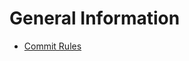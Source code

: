 # General Information

- [Commit Rules](https://github.com/conventional-changelog/commitlint/tree/master/@commitlint/config-conventional)
